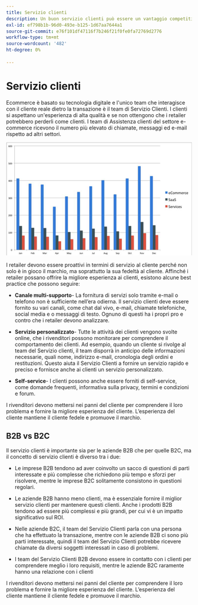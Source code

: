 ```yaml
---
title: Servizio clienti
description: Un buon servizio clienti può essere un vantaggio competitivo nello spazio e-commerce.
exl-id: ef798b1b-96d0-493e-b125-1d67aa7644a1
source-git-commit: e76f101df47116f7b246f21f0fe0fa72769d2776
workflow-type: tm+mt
source-wordcount: '482'
ht-degree: 0%

---
```


# Servizio clienti

Ecommerce è basato su tecnologia digitale e l&#39;unico team che interagisce con il cliente reale dietro la transazione è il team di Servizio Clienti. I clienti si aspettano un&#39;esperienza di alta qualità e se non ottengono che i retailer potrebbero perderli come clienti. I team di Assistenza clienti del settore e-commerce ricevono il numero più elevato di chiamate, messaggi ed e-mail rispetto ad altri settori.

![Grafico a barre del servizio clienti](../../assets/playbooks/customer-service-chart.png)

I retailer devono essere proattivi in termini di servizio al cliente perché non solo è in gioco il marchio, ma soprattutto la sua fedeltà al cliente. Affinché i retailer possano offrire la migliore esperienza ai clienti, esistono alcune best practice che possono seguire:

- **Canale multi-supporto**- La fornitura di servizi solo tramite e-mail o telefono non è sufficiente nell’era odierna. Il servizio clienti deve essere fornito su vari canali, come chat dal vivo, e-mail, chiamate telefoniche, social media e o messaggi di testo. Ognuno di questi ha i propri pro e contro che i retailer devono analizzare.

- **Servizio personalizzato**- Tutte le attività dei clienti vengono svolte online, che i rivenditori possono monitorare per comprendere il comportamento dei clienti. Ad esempio, quando un cliente si rivolge al team del Servizio clienti, il team disporrà in anticipo delle informazioni necessarie, quali nome, indirizzo e-mail, cronologia degli ordini e restituzioni. Questo aiuta il Servizio Clienti a fornire un servizio rapido e preciso e fornisce anche ai clienti un servizio personalizzato.

- **Self-service**- I clienti possono anche essere forniti di self-service, come domande frequenti, informativa sulla privacy, termini e condizioni e forum.

I rivenditori devono mettersi nei panni del cliente per comprendere il loro problema e fornire la migliore esperienza del cliente. L’esperienza del cliente mantiene il cliente fedele e promuove il marchio.

## B2B vs B2C

Il servizio clienti è importante sia per le aziende B2B che per quelle B2C, ma il concetto di servizio clienti è diverso tra i due:

- Le imprese B2B tendono ad aver coinvolto un sacco di questioni di parti interessate e più complesse che richiedono più tempo e sforzi per risolvere, mentre le imprese B2C solitamente consistono in questioni regolari.

- Le aziende B2B hanno meno clienti, ma è essenziale fornire il miglior servizio clienti per mantenere questi clienti. Anche i prodotti B2B tendono ad essere più complessi e più grandi, per cui vi è un impatto significativo sul ROI.

- Nelle aziende B2C, il team del Servizio Clienti parla con una persona che ha effettuato la transazione, mentre con le aziende B2B ci sono più parti interessate, quindi il team del Servizio Clienti potrebbe ricevere chiamate da diversi soggetti interessati in caso di problemi.

- I team del Servizio Clienti B2B devono essere in contatto con i clienti per comprendere meglio i loro requisiti, mentre le aziende B2C raramente hanno una relazione con i clienti

I rivenditori devono mettersi nei panni del cliente per comprendere il loro problema e fornire la migliore esperienza del cliente. L’esperienza del cliente mantiene il cliente fedele e promuove il marchio.
